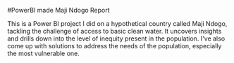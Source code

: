 #PowerBI made
Maji Ndogo Report

This is a Power BI project I did on a hypothetical country called Maji Ndogo, tackling the challenge of access to basic clean water. 
It uncovers insights and drills down into the level of inequity present in the population. I've also come up with solutions to address the needs of the population, especially the most vulnerable one.

